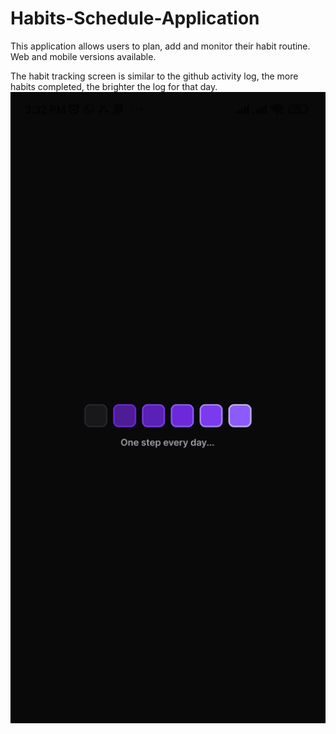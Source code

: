 # Habits-Schedule-Application

This application allows users to plan, add and monitor their habit routine. Web and mobile versions available.


The habit tracking screen is similar to the github activity log, the more habits completed, the brighter the log for that day.
![alt text](https://github.com/RafaeldeLimaThomaz/Habits-Schedule-Application/blob/master/readme_assets/welcome_screen.jpg)
